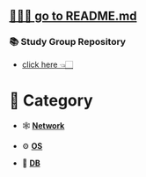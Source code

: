 ## [🧝🏻‍♀️ go to README.md](https://github.com/SoobinJung1013/cs-study)

### 📚 Study Group Repository

- [click here 👈🏻](https://github.com/EunjiShin/CS-study)

# 🦋 Category

- 🕸 [**Network**](https://github.com/SoobinJung1013/cs-study/tree/main/cs_group_study/Network)

- ⚙️ [**OS**](https://github.com/SoobinJung1013/cs-study/tree/main/cs_group_study/OS)

- 🧳 [**DB**](https://github.com/SoobinJung1013/cs-study/tree/main/cs_group_study/DB)

<br/>
